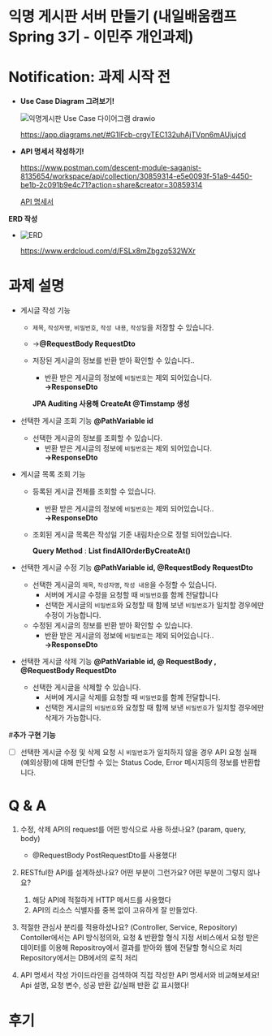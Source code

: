 # 익명 게시판 서버 만들기 (내일배움캠프 Spring 3기 - 이민주 개인과제)

# **Notification: 과제 시작 전**

- **Use Case Diagram 그려보기!**

    ![익명게시판 Use Case 다이어그램 drawio](https://github.com/leeminju/SpringBoard/assets/19209147/755361e4-3b82-4546-83cc-ef1d9cf3f7ed)

    https://app.diagrams.net/#G1lFcb-crgyTEC132uhAjTVpn6mAUjujcd
    
- **API 명세서 작성하기!**
    
    https://www.postman.com/descent-module-saganist-8135654/workspace/api/collection/30859314-e5e0093f-51a9-4450-be1b-2c091b9e4c71?action=share&creator=30859314
    
    [API 명세서](https://www.notion.so/1023f237132042ca9c1559965323202a?pvs=21)
    
**ERD 작성**
    
- ![ERD](https://github.com/leeminju/SpringBoard/assets/19209147/f88ffaeb-8deb-4f80-a1b5-4d81dbb1e281)

    https://www.erdcloud.com/d/FSLx8mZbgzq532WXr
    

# 과제 설명

- 게시글 작성 기능
    - `제목`, `작성자명`, `비밀번호`, `작성 내용`, `작성일`을 저장할 수 있습니다.
    - →**@RequestBody  RequestDto**
    - 저장된 게시글의 정보를 반환 받아 확인할 수 있습니다..
        - 반환 받은 게시글의 정보에 `비밀번호`는 제외 되어있습니다. **→ResponseDto**

        **JPA Auditing 사용해 CreateAt @Timstamp 생성**

- 선택한 게시글 조회 기능 **@PathVariable id**
    - 선택한 게시글의 정보를 조회할 수 있습니다.
        - 반환 받은 게시글의 정보에 `비밀번호`는 제외 되어있습니다. **→ResponseDto**

- 게시글 목록 조회 기능
    - 등록된 게시글 전체를 조회할 수 있습니다.
        - 반환 받은 게시글의 정보에 `비밀번호`는 제외 되어있습니다.. **→ResponseDto**
    - 조회된 게시글 목록은 작성일 기준 내림차순으로 정렬 되어있습니다.
        
        **Query Method** : **List<Post> findAllOrderByCreateAt()**
        
- 선택한 게시글 수정 기능  **@PathVariable id, @RequestBody  RequestDto**
    - 선택한 게시글의 `제목`, `작성자명`, `작성 내용`을 수정할 수 있습니다.
        - 서버에 게시글 수정을 요청할 때 `비밀번호`를 함께 전달합니다
        - 선택한 게시글의 `비밀번호`와 요청할 때 함께 보낸 `비밀번호`가 일치할 경우에만 수정이 가능합니다.
    - 수정된 게시글의 정보를 반환 받아 확인할 수 있습니다.
        - 반환 받은 게시글의 정보에 `비밀번호`는 제외 되어있습니다.. **→ResponseDto**
        
- 선택한 게시글 삭제 기능  **@PathVariable id, @ RequestBody , @RequestBody  RequestDto**
    - 선택한 게시글을 삭제할 수 있습니다.
        - 서버에 게시글 삭제를 요청할 때 `비밀번호`를 함께 전달합니다.
        - 선택한 게시글의 `비밀번호`와 요청할 때 함께 보낸 `비밀번호`가 일치할 경우에만 삭제가 가능합니다.
        

#**추가 구현 기능**
- [ ]  선택한 게시글 수정 및 삭제 요청 시 `비밀번호`가 일치하지 않을 경우 API 요청 실패(예외상황)에 대해 판단할 수 있는 Status Code, Error 메시지등의 정보를 반환합니다.

# Q & A
1. 수정, 삭제 API의 request를 어떤 방식으로 사용 하셨나요? (param, query, body)
    - @RequestBody PostRequestDto를 사용했다!
2. RESTful한 API를 설계하셨나요? 어떤 부분이 그런가요? 어떤 부분이 그렇지 않나요?
    1. 해당 API에 적절하게 HTTP 메서드를 사용했다
    2. API의 리소스 식별자를 중복 없이 고유하게 잘 만들었다.
3. 적절한 관심사 분리를 적용하셨나요? (Controller, Service, Repository)
    Contoller에서는 API 방식정의와, 요청 & 반환할 형식 지정
    서비스에서 요청 받은 데이터를 이용해 Repositroy에서 결과를 받아와 웹에 전달할 형식으로 처리
    Repository에서는 DB에서의 로직 처리
   
5. API 명세서 작성 가이드라인을 검색하여 직접 작성한 API 명세서와 비교해보세요!
  Api 설명, 요청 변수, 성공 반환 값/실패 반환 값 표시했다!
# 후기
